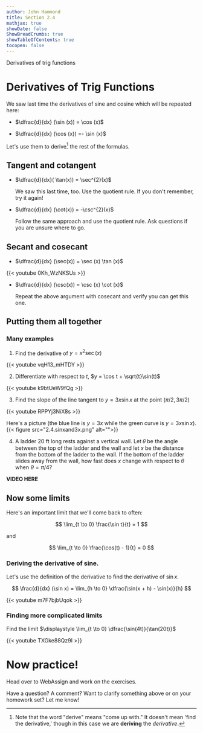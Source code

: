 ```yaml
---
author: John Hammond
title: Section 2.4
mathjax: true
showDate: false
ShowBreadCrumbs: true
showTableOfContents: true
tocopen: false
---
```


Derivatives of trig functions
<!--more-->

# Derivatives of Trig Functions

We saw last time the derivatives of sine and cosine which will be repeated here: 

* $\dfrac{d}{dx} (\sin (x)) = \cos (x)$

* $\dfrac{d}{dx} (\cos (x)) =- \sin (x)$

Let's use them to derive[^1] the rest of the formulas.

## Tangent and cotangent

* $\dfrac{d}{dx}( \tan(x)) = \sec^{2}(x)$

   We saw this last time, too. Use the quotient rule. If you don't remember, try it again! 

* $\dfrac{d}{dx} (\cot(x)) = -\csc^{2}(x)$

   Follow the same approach and use the quotient rule. Ask questions if you are unsure where to go.

## Secant and cosecant

* $\dfrac{d}{dx} (\sec(x)) = \sec (x) \tan (x)$

{{< youtube 0Kh_WzNKSUs >}}

* $\dfrac{d}{dx} (\csc(x)) = \csc (x) \cot (x)$

   Repeat the above argument with cosecant and verify you can get this one.

## Putting them all together 

### Many examples

1. Find the derivative of $y = x^2 \sec (x)$

{{< youtube vqH13_mHTDY >}}

2. Differentiate with respect to $t$, $y = \cos t + \sqrt{t}\sin(t)$

{{< youtube k9btUeW9fQg >}}

3. Find the slope of the line tangent to $y = 3x \sin x$  at the point $(\pi/2, 3\pi/2)$

{{< youtube RPPYj3NiX8s >}}

Here's a picture (the blue line is $y=3x$ while the green curve is $y=3x\sin x$).
{{< figure src="2.4.sinxand3x.png" alt="">}} 

4. A ladder 20 ft long rests against a vertical wall. Let 𝜃 be the angle between the top of the ladder and the wall and let *x* be the distance from the bottom of the ladder to the wall. If the bottom of the ladder slides away from the wall, how fast does $x$ change with respect to $\theta$ when $\theta = \pi/4$? 

**VIDEO HERE**

## Now some limits

Here's an important limit that we'll come back to often:

$$
\lim_{t \to 0} \frac{\sin t}{t} = 1
$$

and 

$$
\lim_{t \to 0} \frac{\cos(t) - 1}{t} = 0
$$

### Deriving the derivative of sine.

Let's use the definition of the derivative to find the derivative of $\sin x$.

$$
\frac{d}{dx} (\sin x) = \lim_{h \to 0} \dfrac{\sin(x + h) - \sin(x)}{h}
$$

{{< youtube m7F7bjbUqok >}}

### Finding more complicated limits

Find the limit $\displaystyle \lim_{t \to 0} \dfrac{\sin(4t)}{\tan(20t)}$

{{< youtube TXGke88Qz9I >}}

[^1]: Note that the word "derive" means "come up with." It doesn't mean 'find the derivative,' though in this case we are **deriving** the *derivative*.

# Now practice!

Head over to WebAssign and work on the exercises.

Have a question? A comment? Want to clarify something above or on your homework set? Let me know!